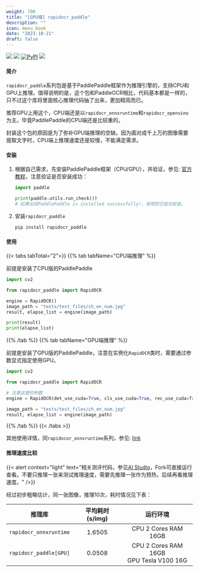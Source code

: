 ```yaml
---
weight: 700
title: "[GPU端] rapidocr_paddle"
description: ""
icon: menu_book
date: "2023-10-21"
draft: false
---
```


<p>
    <a href=""><img src="https://img.shields.io/badge/Python->=3.6,<3.12-aff.svg"></a>
    <a href=""><img src="https://img.shields.io/badge/OS-Linux%2C%20Win%2C%20Mac-pink.svg"></a>
    <a href="https://pypi.org/project/rapidocr-paddle/"><img alt="PyPI" src="https://img.shields.io/pypi/v/rapidocr-paddle?style=flat-square"></a>
    <a href="https://pepy.tech/project/rapidocr_paddle"><img src="https://static.pepy.tech/personalized-badge/rapidocr_paddle?period=total&units=abbreviation&left_color=grey&right_color=blue&left_text=Downloads%20Paddle"></a>
</p>

#### 简介
`rapidocr_paddle`系列包是基于PaddlePaddle框架作为推理引擎的，支持CPU和GPU上推理。值得说明的是，这个包和PaddleOCR相比，代码基本都是一样的，只不过这个库将里面核心推理代码抽了出来，更加精简而已。

推荐GPU上用这个，CPU端还是以`rapidocr_onnxruntime`和`rapidocr_openvino`为主。毕竟PaddlePaddle的CPU端还是比较重的。

封装这个包的原因是为了弥补GPU端推理的空缺。因为面对成千上万的图像需要提取文字时，CPU端上推理速度还是较慢，不能满足需求。

#### 安装
1. 根据自己需求，先安装PaddlePaddle框架（CPU/GPU），并验证，参见: [官方教程](https://www.paddlepaddle.org.cn/install/quick?docurl=/documentation/docs/zh/install/pip/windows-pip.html)，注意验证是否安装成功：
    ```python {linenos=table}
    import paddle

    print(paddle.utils.run_check())
    # 如果出现PaddlePaddle is installed successfully!，说明您已成功安装。
    ```
2. 安装`rapidocr_paddle`
    ```bash {linenos=table}
    pip install rapidocr_paddle
    ```

#### 使用

{{< tabs tabTotal="2">}}
{{% tab tabName="CPU端推理" %}}

前提是安装了CPU版的PaddlePaddle

```python {linenos=table}
import cv2

from rapidocr_paddle import RapidOCR

engine = RapidOCR()
image_path = "tests/test_files/ch_en_num.jpg"
result, elapse_list = engine(image_path)

print(result)
print(elapse_list)
```

{{% /tab %}}
{{% tab tabName="GPU端推理" %}}

前提是安装了GPU版的PaddlePaddle，注意在实例化`RapidOCR`类时，需要通过参数显式指定使用GPU。

```python {linenos=table}
import cv2

from rapidocr_paddle import RapidOCR

# 注意这里的参数
engine = RapidOCR(det_use_cuda=True, cls_use_cuda=True, rec_use_cuda=True)

image_path = "tests/test_files/ch_en_num.jpg"
result, elapse_list = engine(image_path)

```

{{% /tab %}}
{{< /tabs >}}


其他使用详情，同`rapidocor_onnxruntime`系列，参见: [link](./rapidocr/usage.md)

#### 推理速度比较

{{< alert context="light" text="相关测评代码，参见[AI Studio](https://aistudio.baidu.com/projectdetail/6924494)，Fork可直接运行查看。不要只推理一张来测试推理速度，需要先推理一张作为预热，后续再看推理速度。" />}}

经过初步粗略估计，同一张图像，推理10次，耗时情况见下表：

|         推理库         | 平均耗时(s/img) |   运行环境   |
| :--------------------: | :-------------: | :------: |
| `rapidocr_onnxruntime` |     1.6505      | CPU 2 Cores RAM 16GB         |
| `rapidocr_paddle[GPU]` |     0.0508      | CPU 2 Cores RAM 16GB <br/> GPU Tesla V100 16G |


<script src="https://giscus.app/client.js"
        data-repo="RapidAI/RapidOCRDocs"
        data-repo-id="R_kgDOKS1JHQ"
        data-category="Q&A"
        data-category-id="DIC_kwDOKS1JHc4Ce5E0"
        data-mapping="title"
        data-strict="0"
        data-reactions-enabled="1"
        data-emit-metadata="0"
        data-input-position="top"
        data-theme="preferred_color_scheme"
        data-lang="zh-CN"
        data-loading="lazy"
        crossorigin="anonymous"
        async>
</script>